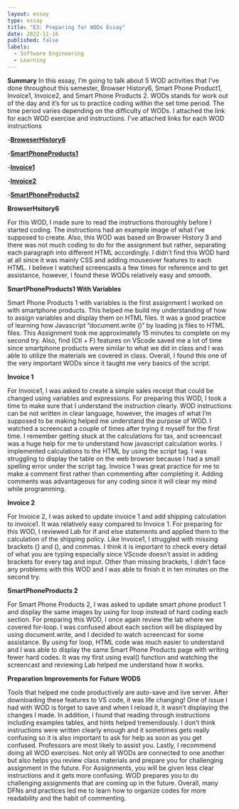 ```yaml
---
layout: essay
type: essay
title: "E3: Preparing for WODs Essay"
date: 2022-11-16
published: false
labels:
  - Software Engineering
  - Learning
---
```

**Summary**
In this essay, I’m going to talk about 5 WOD activities that I’ve done throughout this semester, Browser History6, Smart Phone Product1, Invoice1, Invoice2, and Smart Phone Products 2. WODs stands for work out of the day and it’s for us to practice coding within the set time period. The time period varies depending on the difficulty of WODs. I attached the link for each WOD exercise and instructions. I've attached links for each WOD instructions

-[**BroweserHistory6**](https://dport96.github.io/ITM352/morea/040.dynamic-web-pages/experience-browserhistory6.html)

-[**SmartPhoneProducts1**](https://dport96.github.io/ITM352/morea/050.variables_data_types/experience-SmartPhoneProducts1_variables.html)

-[**Invoice1**](https://dport96.github.io/ITM352/morea/060.expressions-operators/experience-invoice1.html)

-[**Invoice2**](https://dport96.github.io/ITM352/morea/070.flow-control-I/experience-invoice2.html)

-[**SmartPhoneProducts2**](https://dport96.github.io/ITM352/morea/080.flow-control-II/experience-SmartPhoneProducts2.html)

**BrowserHsitory6**

For this WOD, I made sure to read the instructions thoroughly before I started coding. The instructions had an example image of what I’ve supposed to create. Also, this WOD was based on Browser History 3 and there was not much coding to do for the assignment but rather, separating each paragraph into different HTML accordingly. I didn’t find this WOD hard at all since it was mainly CSS and adding mouseover features to each HTML. I believe I watched screencasts a few times for reference and to get assistance, however, I found these WODs relatively easy and smooth.   

**SmartPhoneProducts1 With Variables**

Smart Phone Products 1 with variables is the first assignment I worked on with smartphone products. This helped me build my understanding of how to assign variables and display them on HTML files. It was a good practice of learning how Javascript “document.write ()“ by loading js files to HTML files. This Assignment took me approximately 15 minutes to complete on my second try. Also, find (Ctl + F) features on VScode saved me a lot of time since smartphone products were similar to what we did in class and I was able to utilize the materials we covered in class. Overall, I found this one of the very important WODs since it taught me very basics of the script. 

**Invoice 1**

For Invoice1, I was asked to create a simple sales receipt that could be changed using variables and expressions. For preparing this WOD, I took a time to make sure that I understand the instruction clearly. WOD instructions can be not written in clear language, however, the images of what I’m supposed to be making helped me understand the purpose of WOD. I watched a screencast a couple of times after trying it myself for the first time. I remember getting stuck at the calculations for tax, and screencast was a huge help for me to understand how javascript calculation works. I implemented calculations to the HTML by using the script tag. I was struggling to display the table on the web browser because I had a small spelling error under the script tag. Invoice 1 was great practice for me to make a comment first rather than commenting after completing it. Adding comments was advantageous for any coding since it will clear my mind while programming. 

**Invoice 2**

For Invoice 2, I was asked to update invoice 1 and add shipping calculation to invoice1. It was relatively easy compared to Invoice 1. For preparing for this WOD, I reviewed Lab for if and else statements and applied them to the calculation of the shipping policy. Like Invoice1, I struggled with missing brackets {} and (), and commas. I think it is important to check every detail of what you are typing especially since VScode doesn’t assist in adding brackets for every tag and input. Other than missing brackets, I didn’t face any problems with this WOD and I was able to finish it in ten minutes on the second try.   

**SmartPhoneProducts 2**

For Smart Phone Products 2, I was asked to update smart phone product 1 and display the same images by using for loop instead of hard coding each section. For preparing this WOD, I once again review the lab where we covered for-loop. I was confused about each section will be displayed by using document.write, and I decided to watch screencast for some assistance. By using for loop, HTML code was much easier to understand and I was able to display the same Smart Phone Products page with writing fewer hard codes. It was my first using eval() function and watching the screencast and reviewing Lab helped me understand how it works. 

**Preparation Improvements for Future WODS**

Tools that helped me code productively are auto-save and live server. After downloading these features to VS code, it was life changing! One of issue I had with WOD is forget to save and when I reload it, it wasn’t displaying the changes I made. 
In addition, I found that reading through instructions including examples tables, and hints helped tremendously. I don’t think instructions were written clearly enough and it sometimes gets really confusing so it is also important to ask for help as soon as you get confused. Professors are most likely to assist you. 
Lastly, I recommend doing all WOD exercises. Not only all WODs are connected to one another but also helps you review class materials and prepare you for challenging assignment in the future. For Assignments, you will be given less clear instructions and it gets more confusing. WOD prepares you to do challenging assignments that are coming up in the future. Overall, many DFNs and practices led me to learn how to organize codes for more readability and the habit of commenting. 


